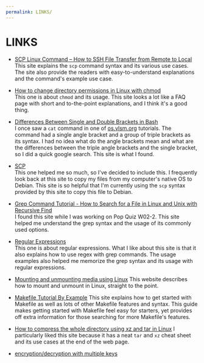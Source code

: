 ```yaml
---
permalink: LINKS/
---
```


# LINKS

* [SCP Linux Command – How to SSH File Transfer from Remote to Local](https://www.freecodecamp.org/news/scp-linux-command-example-how-to-ssh-file-transfer-from-remote-to-local/)<br>
This site explains the `scp` command syntax and its various use cases. The site also provide the readers
with easy-to-understand explanations and the command's example use case.

* [How to change directory permissions in Linux with chmod](https://www.pluralsight.com/blog/it-ops/linux-file-permissions)<br>
This one is about `chmod` and its usage. This site looks a lot like a FAQ page with short and to-the-point
explanations, and I think it's a good thing.

* [Differences Between Single and Double Brackets in Bash](https://www.baeldung.com/linux/bash-single-vs-double-brackets)<br>
I once saw a `cat` command in one of [os.vlsm.org](os.vlsm.org) tutorials. The command had a single angle bracket and
a group of triple brackets as its syntax. I had no idea what do the angle brackets mean and what are
the differences between the triple angle brackets and the single bracket, so I did a quick google
search. This site is what I found.

* [SCP](https://doit.vlsm.org/019.html)<br>
This one helped me so much, so I've decided to include this. I frequently look back at this site to
copy my files from my computer's native OS to Debian. This site is so helpful that I'm currently using
the `scp` syntax provided by this site to copy this file to Debian.

* [Grep Command Tutorial - How to Search for a File in Linux and Unix with Recursive Find](https://www.freecodecamp.org/news/grep-command-tutorial-how-to-search-for-a-file-in-linux-and-unix/)<br>
I found this site while I was working on Pop Quiz W02-2. This site helped me understand
the grep syntax and the usage of its commonly used options.

* [Regular Expressions](https://hbctraining.github.io/Training-modules/Advanced_shell/lessons/03_Regular_expressions.html)<br>
This one is about regular expressions. What I like about this site is that it also
explains how to use regex with grep commands. The usage examples also helped me
memorize the grep syntax and its usage with regular expressions.

* [Mounting and unmounting media using Linux](https://bladecenter.lenovofiles.com/help/index.jsp?topic=%2Fcom.lenovo.bladecenter.mgtmod.doc%2Fkp1bd_t_mounting_media_using_linux.html)
This website describes how to mount and unmount in Linux, straight to the point.

* [Makefile Tutorial By Example](https://makefiletutorial.com)
This site explains how to get started with Makefile as well as lots of other
Makefile features and syntax. This guide makes getting started with Makefile
feel easy for starters, yet provides off extra information for those searching
for more Makefile's features.

* [How to compress the whole directory using xz and tar in Linux](https://www.cyberciti.biz/faq/compress-the-whole-directory-using-xz-and-tar/)
I particularly liked this site because it has a neat `tar` and `xz` cheat sheet
and its use cases at the end of the web page.

* [encryption/decryption with multiple keys](https://stackoverflow.com/questions/597188/encryption-decryption-with-multiple-keys)
